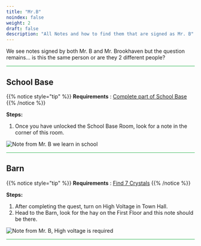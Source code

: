 ```yaml
---
title: "Mr.B"
noindex: false
weight: 2
draft: false
description: "All Notes and how to find them that are signed as Mr. B"
---
```



We see notes signed by both Mr. B and Mr. Brookhaven but the question remains... is this the same person or are they 2 different people?

<hr style="background-color: #28b44c" size=8>

## School Base

{{% notice style="tip" %}}
**Requirements** : [Complete part of School Base](/lore/quests/school_base)
{{% /notice %}}

**Steps:**

1. Once you have unlocked the School Base Room, look for a note in the corner of this room.

![Note from Mr. B we learn in school](/images/bh/mrb_school_base.jpg) 

<hr style="background-color: #28b44c" size=8>

## Barn

{{% notice style="tip" %}}
**Requirements** : [Find 7 Crystals](/lore/quests/find_7_crystals)
{{% /notice %}}

**Steps:**

1. After completing the quest, turn on High Voltage in Town Hall.
2. Head to the Barn, look for the hay on the First Floor and this note should be there. 

![Note from Mr. B, High voltage is required](/images/bh/mrb_barn.png) 

<hr style="background-color: #28b44c" size=8>

